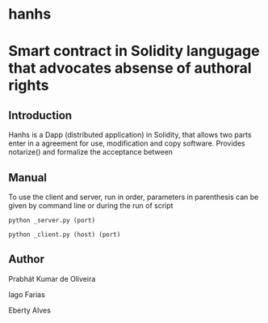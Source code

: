 # hanhs
Smart contract in Solidity langugage that advocates absense of authoral rights
========================

Introduction
------------------------
Hanhs is a Dapp (distributed application) in Solidity, that allows two parts enter in a agreement for use, modification and copy software. Provides notarize() and formalize the acceptance between 


Manual
------------------------

To use the client and server, run in order, parameters in parenthesis can be given by command line or during the run of script

	python _server.py (port)
  
	python _client.py (host) (port)

Author
------------------------
Prabhát Kumar de Oliveira

Iago Farias

Eberty Alves


